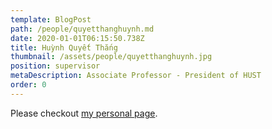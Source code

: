```yaml
---
template: BlogPost
path: /people/quyetthanghuynh.md
date: 2020-01-01T06:15:50.738Z
title: Huỳnh Quyết Thắng
thumbnail: /assets/people/quyetthanghuynh.jpg
position: supervisor
metaDescription: Associate Professor - President of HUST
order: 0
---
```


Please checkout [my personal page](https://users.soict.hust.edu.vn/thanghq/?fbclid=IwAR2VaQ-JSrqiP-WFBaP8wqQMsfEwQ9ep10KAqNoQY63w2lZWPJuHPdgT8kQ).